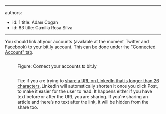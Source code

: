 

---
authors:
  - id: 1
    title: Adam Cogan
  - id: 83
    title: Camilla Rosa Silva
---




<span class='intro'> <p>​You should link all your accounts (available at the moment&#58;&#160;Twitter and Facebook) to your bit.ly account. This can be done under the <a href="https&#58;//bitly.com/a/settings/connected" target="_blank">&quot;Connected Account&quot; tab</a>.

</p> </span>

<dl><dl class="ssw15-rteElement-ImageArea"><img src="/PublishingImages/bitly-connect.jpg" alt="" /></dl><dd class="ssw15-rteElement-FigureNormal">​​Figure&#58; Connect your accounts to bit.ly<br></dd><dd><br></dd><dd><p class="ssw15-rteElement-Tip">Tip&#58; if you are trying to&#160;<a href="https&#58;//www.linkedin.com/help/linkedin/answer/3439">share a URL on LinkedIn that is longer than 26 characters</a>, LinkedIn will&#160;automatically shorten it once you click&#160;Post, to make it easier for the user&#160;to read. It happens either if you have text&#160;before or after the URL you are sharing. If you're sharing an article and there’s no text after the link, it&#160;will be hidden from the share too.&#160;<br></p><br></dd></dl>


